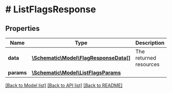 # # ListFlagsResponse

## Properties

Name | Type | Description | Notes
------------ | ------------- | ------------- | -------------
**data** | [**\Schematic\Model\FlagResponseData[]**](FlagResponseData.md) | The returned resources |
**params** | [**\Schematic\Model\ListFlagsParams**](ListFlagsParams.md) |  |

[[Back to Model list]](../../README.md#models) [[Back to API list]](../../README.md#endpoints) [[Back to README]](../../README.md)
